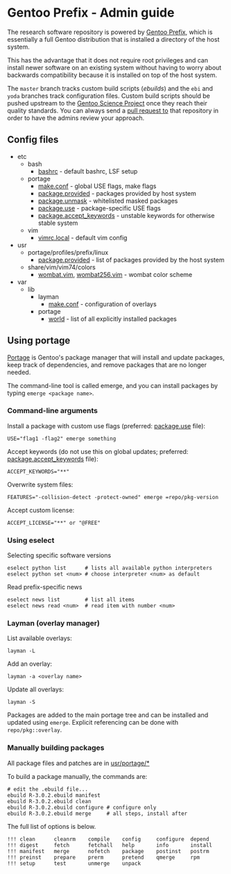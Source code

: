 Gentoo Prefix - Admin guide
===========================

The research software repository is powered by [Gentoo
Prefix](https://wiki.gentoo.org/wiki/Project:Prefix), which is essentially a
full Gentoo distribution that is installed a directory of the host system.

This has the advantage that it does not require root privileges and can install
newer software on an existing system without having to worry about backwards
compatibility because it is installed on top of the host system.

The `master` branch tracks custom build scripts (*ebuilds*) and the `ebi` and
`yoda` branches track configuration files. Custom build scripts should be
pushed upstream to the [Gentoo Science
Project](https://github.com/gentoo-science/sci) once they reach their quality
standards. You can always send a [pull request
to](https://github.com/gentoo-science/sci/blob/master/CONTRIBUTING.md) that
repository in order to have the admins review your approach.

Config files
------------

 * etc
   * bash
     * [bashrc](etc/bash/bashrc) - default bashrc, LSF setup
   * portage
     * [make.conf](etc/portage/make.conf) - global USE flags, make flags
     * [package.provided](usr/portage/profiles/prefix/linux/package.provided) - packages provided by host system
     * [package.unmask](etc/portage/package.unmask) - whitelisted masked packages
     * [package.use](etc/portage/package.use) - package-specific USE flags
     * [package.accept_keywords](etc/portage/package.accept_keywords) - unstable keywords for otherwise stable system
   * vim
     * [vimrc.local](etc/vim/vimrc.local) - default vim config
 * usr
   * portage/profiles/prefix/linux
     * [package.provided](usr/portage/profiles/prefix/linux/package.provided) - list of packages provided by the host system
   * share/vim/vim74/colors
     * [wombat.vim](usr/share/vim/vim74/colors/wombat.vim),
       [wombat256.vim](usr/share/vim/vim74/colors/wombat256.vim) - wombat color scheme
 * var
   * lib
     * layman
       * [make.conf](var/lib/layman/make.conf) - configuration of overlays
     * portage
       * [world](var/lib/portage/world) - list of all explicitly installed packages

Using portage
-------------

[Portage](https://wiki.gentoo.org/wiki/Portage) is Gentoo's package manager
that will install and update packages, keep track of dependencies, and remove
packages that are no longer needed.

The command-line tool is called emerge, and you can install packages by typing
`emerge <package name>`.

### Command-line arguments

Install a package with custom use flags (preferred:
        [package.use](etc/portage/package.use) file):

    USE="flag1 -flag2" emerge something

Accept keywords (do not use this on global updates; preferred:
        [package.accept_keywords](etc/portage/package.accept_keywords) file):

    ACCEPT_KEYWORDS="**"

Overwrite system files:

    FEATURES="-collision-detect -protect-owned" emerge =repo/pkg-version

Accept custom license:

    ACCEPT_LICENSE="**" or "@FREE"

### Using eselect

Selecting specific software versions

    eselect python list      # lists all available python interpreters
    eselect python set <num> # choose interpreter <num> as default

Read prefix-specific news

    eselect news list        # list all items
    eselect news read <num>  # read item with number <num>

### Layman (overlay manager)

List available overlays:

    layman -L

Add an overlay:

    layman -a <overlay name>

Update all overlays:

    layman -S

Packages are added to the main portage tree and can be installed and updated 
using `emerge`. Explicit referencing can be done with `repo/pkg::overlay`.

### Manually building packages

All package files and patches are in [usr/portage/*](usr/portage)

To build a package manually, the commands are:

    # edit the .ebuild file...
    ebuild R-3.0.2.ebuild manifest
    ebuild R-3.0.2.ebuild clean
    ebuild R-3.0.2.ebuild configure # configure only
    ebuild R-3.0.2.ebuild merge     # all steps, install after

The full list of options is below.

    !!! clean      cleanrm    compile    config     configure  depend     
    !!! digest     fetch      fetchall   help       info       install    
    !!! manifest   merge      nofetch    package    postinst   postrm     
    !!! preinst    prepare    prerm      pretend    qmerge     rpm        
    !!! setup      test       unmerge    unpack     
